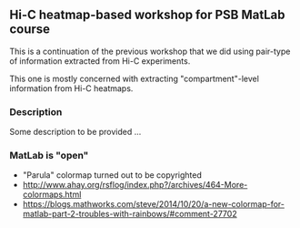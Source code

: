 
## Hi-C heatmap-based workshop for PSB MatLab course

This is a continuation of the previous workshop that we did using pair-type of information extracted from Hi-C experiments.

This one is mostly concerned with extracting "compartment"-level information from Hi-C heatmaps.

### Description
Some description to be provided ...


### MatLab is "open"
 - "Parula" colormap turned out to be copyrighted
 - http://www.ahay.org/rsflog/index.php?/archives/464-More-colormaps.html
 - https://blogs.mathworks.com/steve/2014/10/20/a-new-colormap-for-matlab-part-2-troubles-with-rainbows/#comment-27702
